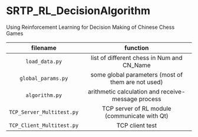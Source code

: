 # SRTP_RL_DecisionAlgorithm

Using Reinforcement Learning for Decision Making of Chinese Chess Games

| filename| function|
|:----:|:----:|
| `load_data.py`| list of different chess in Num and CN_Name |
| `global_params.py`| some global parameters (most of them are not used) |
| `algorithm.py`| arithmetic calculation and receive-message process |
| `TCP_Server_Multitest.py`|TCP server of RL module (communicate with Qt) |
| `TCP_Client_Multitest.py`|TCP client test |

